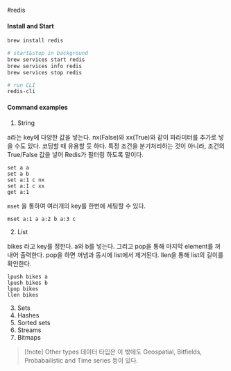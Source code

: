 #redis 

#### Install and Start

```sh
brew install redis

# start&stop in background
brew services start redis
brew services info redis
brew services stop redis

# run CLI
redis-cli
```

#### Command examples

1. String

a라는 key에 다양한 값을 넣는다. nx(False)와 xx(True)와 같이 파라미터를 추가로 넣을 수도 있다. 코딩할 때 유용할 듯 하다. 특정 조건을 분기처리하는 것이 아니라, 조건의 True/False 값을 넣어 Redis가 필터링 하도록 말이다.

```
set a a
set a b
set a:1 c nx
set a:1 c xx
get a:1
```

`mset` 을 통하여 여러개의 key를 한번에 세팅할 수 있다.

```
mset a:1 a a:2 b a:3 c
```

2. List

bikes 라고 key를 정한다. a와 b를 넣는다. 그리고 pop을 통해 마지막 element를 꺼내어 출력한다. pop을 하면 꺼냄과 동시에 list에서 제거된다. llen을 통해 list의 길이를 확인한다.

```
lpush bikes a
lpush bikes b
lpop bikes
llen bikes
```

3. Sets
4. Hashes
5. Sorted sets
6. Streams
7. Bitmaps

> [!note] Other types
> 데이터 타입은 이 밖에도 Geospatial, Bitfields, Probabailistic and Time series 등이 있다.

